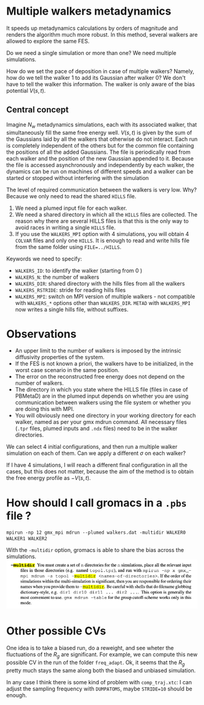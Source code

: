 
# Multiple walkers metadynamics
It speeds up metadynamics calculations by orders of magnitude and renders the algorithm much more robust. In this method, several walkers are allowed to explore the same FES. 

Do we need a single simulation or more than one? We need multiple simulations. 

How do we set the pace of deposition in case of multiple walkers? Namely, how do we tell the walker 1 to add its Gaussian after walker 0? We don't have to tell the walker this information. The walker is only aware of the bias potential $V(s, t)$. 

## Central concept
Imagine $N_w$ metadynamics simulations, each with its associated walker, that simultaneously fill the same free energy well. $V(s, t)$ is given by the sum of the Gaussians laid by all the walkers that otherwise do not interact.
Each run is completely independent of the others but for the common file containing the positions of all the added Gaussians. The file is periodically read from each walker and the position of the new Gaussian appended to it. Because the file is accessed asynchronously and independently by each walker, the dynamics can be run on machines of different speeds and a walker can be started or stopped without interfering with the simulation

The level of required communication between the walkers is very low. Why? Because we only need to read the shared `HILLS` file.

1. We need a plumed input file for each walker.
2. We need a shared directory in which all the `HILLS` files are collected. The reason why there are several HILLS files is that this is the only way to avoid races in writing a single `HILLS` file. 
3. If you use the `WALKERS_MPI` option with 4 simulations, you will obtain 4 `COLVAR` files and only one `HILLS`. It is enough to read and write hills file from the same folder using `FILE=../HILLS`. 

Keywords we need to specify:
- `WALKERS_ID`: to identify the walker (starting from 0 )
- `WALKERS_N`: the number of walkers
- `WALKERS_DIR`: shared directory with the hills files from all the walkers
- `WALKERS_RSTRIDE`: stride for reading hills files
- `WALKERS_MPI`: switch on MPI version of multiple walkers - not compatible with `WALKERS_*` options other than `WALKERS_DIR`. `METAD` with `WALKERS_MPI` now writes a single hills file, without suffixes.

# Observations 
- An upper limit to the number of walkers is imposed by the intrinsic diffusivity properties of the system.
- If the FES is not known a priori, the walkers have to be initialized, in the worst case scenario in the same position. 
- The error on the reconstructed free energy does not depend on the number of walkers. 
- The directory in which you state where the HILLS file (files in case of PBMetaD) are in the plumed input depends on whether you are using communication between walkers using the file system or whether you are doing this with MPI. 
- You will obviously need one directory in your working directory for each walker, named as per your gmx mdrun command. All necessary files (`.tpr` files, plumed inputs and `.ndx` files) need to be in the walker directories.

We can select 4 initial configurations, and then run a multiple walker simulation on each of them. Can we apply a different $\sigma$ on each walker?


If I have 4 simulations, I will reach a different final configuration in all the cases, but this does not matter, because the aim of the method is to obtain the free energy profile as $-V(s, t)$. 


# How should I call gromacs in a `.pbs` file ? 
```
mpirun -np 12 gmx_mpi mdrun --plumed walkers.dat -multidir WALKER0 WALKER1 WALKER2
```
With the `-multidir` option, gromacs is able to share the bias across the simulations. 
![Alt text](multidir.png)


# Other possible CVs
One idea is to take a biased run, do a reweight, and see wheter the fluctuations of the $R_g$ are significant. For example, we can compute this new possible CV in the run of the folder `freq_adapt`.
Ok, it seems that the $R_g$ pretty much stays the same along both the biased and unbiased simulation. 

In any case I think there is some kind of problem with `comp_traj.xtc`: I can adjust the sampling frequency with `DUMPATOMS`, maybe `STRIDE=10` should be enough.